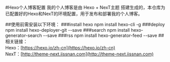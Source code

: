 #Hexo个人博客配置
我的个人博客是由 Hexo + NexT主题 搭建生成的，本仓库为已配置好的Hexo和NexT的环境配置，用于发布和部署我的个人博客。  

##使用前需安装以下环境：
###install hexo
npm install hexo-cli -g
###deploy
npm install hexo-deployer-git --save
###search
npm install hexo-generator-search --save
###rss
npm install hexo-generator-feed --save
##相关链接：  
Hexo：[https://hexo.io/zh-cn](https://hexo.io/zh-cn)  
NexT：[http://theme-next.iissnan.com](http://theme-next.iissnan.com)